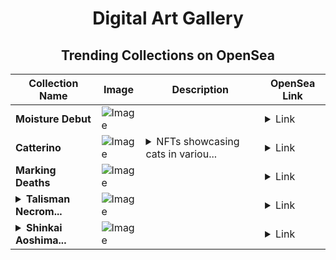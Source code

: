 <div align="center">

# Digital Art Gallery

## Trending Collections on OpenSea

| Collection Name                       | Image                                                                                     | Description                       | OpenSea Link                                                                                          |
|---------------------------------------|-------------------------------------------------------------------------------------------|-----------------------------------|--------------------------------------------------------------------------------------------------------|
| **Moisture Debut** | ![Image](https://i.seadn.io/s/raw/files/32fced4735b8d7b527d2fc86aaf442b5.jpg?w=500&auto=format?w=200&auto=format) |  | <details><summary>Link</summary>[Moisture Debut](https://opensea.io/collection/moisture-debut)</details> |
| **Catterino** | ![Image](https://i.seadn.io/s/raw/files/488a3b0ca8a5467693143de1f4feef6d.png?w=500&auto=format?w=200&auto=format) | <details><summary>NFTs showcasing cats in variou...</summary>NFTs showcasing cats in various positions.</details> | <details><summary>Link</summary>[Catterino](https://opensea.io/collection/catterino)</details> |
| **Marking Deaths** | ![Image](https://i.seadn.io/s/raw/files/d85697415669f86b8a671901b955db97.jpg?w=500&auto=format?w=200&auto=format) |  | <details><summary>Link</summary>[Marking Deaths](https://opensea.io/collection/marking-deaths)</details> |
| **<details><summary>Talisman Necrom...</summary>Talisman Necromancy</details>** | ![Image](https://i.seadn.io/s/raw/files/26f7bb66b3d0f4c04e029d7b2c0e9d2f.jpg?w=500&auto=format?w=200&auto=format) |  | <details><summary>Link</summary>[Talisman Necromancy](https://opensea.io/collection/talisman-necromancy-1)</details> |
| **<details><summary>Shinkai Aoshima...</summary>Shinkai Aoshima Fake</details>** | ![Image](https://i.seadn.io/s/raw/files/174699c549b9f414750c8bbcc1bfe6ba.jpg?w=500&auto=format?w=200&auto=format) |  | <details><summary>Link</summary>[Shinkai Aoshima Fake](https://opensea.io/collection/shinkai-aoshima-fake)</details> |

</div>